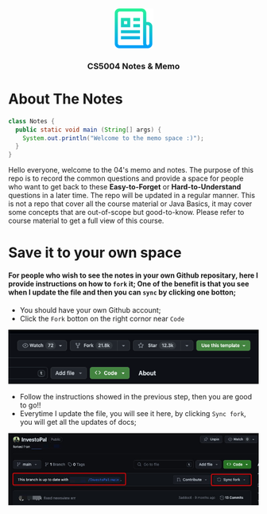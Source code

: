 <!-- Improved compatibility of back to top link: See: https://github.com/othneildrew/Best-README-Template/pull/73 -->

<a name="readme-top"></a>

<!-- PROJECT LOGO -->
<br />
<div align="center">
  <a href="https://github.com/othneildrew/Best-README-Template">
    <img src="resources/logo.png" alt="Logo" width="80" height="80">
  </a>
  <h3 align="center">CS5004 Notes & Memo</h3>
</div>

# About The Notes

```java
class Notes {
  public static void main (String[] args) {
    System.out.println("Welcome to the memo space :)");
  }
}
```

Hello everyone, welcome to the 04's memo and notes. The purpose of this repo is to record the common questions and provide a space for people who want to get back to these **Easy-to-Forget** or **Hard-to-Understand** questions in a later time. The repo will be updated in a regular manner. This is not a repo that cover all the course material or Java Basics, it may cover some concepts that are out-of-scope but good-to-know. Please refer to course material to get a full view of this course.

# Save it to your own space

#### For people who wish to see the notes in your own Github repositary, here I provide instructions on how to `fork` it; One of the benefit is that you see when I update the file and then you can `sync` by clicking one botton;

- You should have your own Github account;
- Click the `Fork` botton on the right cornor near `Code`

<div align="center">
  <img src = 'resources/fork.png'>
</div>

- Follow the instructions showed in the previous step, then you are good to go!!
- Everytime I update the file, you will see it here, by clicking `Sync fork`, you will get all the updates of docs;

<div align="center">
  <img src = 'resources/r1.jpg'>
</div>
